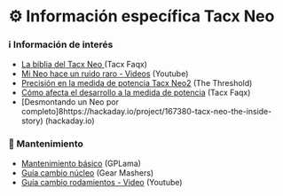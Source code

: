 # ⚙️ Información específica Tacx Neo

### :information_source: Información de interés
- [La biblia del Tacx Neo ](https://tacxfaqx.com/) (Tacx Faqx)
- [Mi Neo hace un ruido raro - Videos](https://www.youtube.com/playlist?list=PLpVZSANHf5vdxsQgKsDnZGc3Cpnph-Sgu) (Youtube)
- [Precisión en la medida de potencia Tacx Neo2](https://www.thethreshold.coach/single-post/2020/03/23/Tacx-Neo-2-%E2%80%93-How-accurate-is-it-really) (The Threshold)
- [Cómo afecta el desarrollo a la medida de potencia](https://tacxfaqx.com/knowledge-base/linearity-showdown/) (Tacx Faqx)
- [Desmontando un Neo por completo]8https://hackaday.io/project/167380-tacx-neo-the-inside-story) (hackaday.io)

### :wrench: Mantenimiento

- [Mantenimiento básico](https://www.youtube.com/watch?list=PLeDc5AkDnMO_DDRj-wKWs6gHYfZKQp33S&v=vjSenyBHPa0) (GPLama)
- [Guía cambio núcleo](https://www.youtube.com/watch?v=rDBm7_Pd0fo) (Gear Mashers)
- [Guía cambio rodamientos - Video](https://www.youtube.com/channel/UCsDIl5wTqZgzoi8Mcje4bmw) (Youtube)
